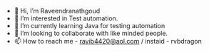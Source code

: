 - 👋 Hi, I’m Raveendranathgoud
- 👀 I’m interested in Test automation. 
- 🌱 I’m currently learning Java for testing automation
- 💞️ I’m looking to collaborate with like minded people. 
- 📫 How to reach me - ravib4420@aol.com / instaid - rvbdragon

<!---
ravib4420/ravib4420 is a ✨ special ✨ repository because its `README.md` (this file) appears on your GitHub profile.
You can click the Preview link to take a look at your changes.
--->

